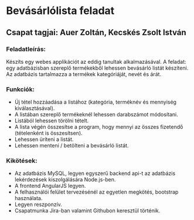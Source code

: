 # Bevásárlólista feladat
## Csapat tagjai: Auer Zoltán, Kecskés Zsolt István

### Feladatleírás:
Készíts egy webes applikációt az eddig tanultak alkalmazásával.
A feladat: egy adatbázisban szereplő termékekből lehessen bevásárló listát készíteni. Az adatbázis tartalmazza a termékek kategóriáját, nevét és árát. 
 
### Funkciók:
- Új tétel hozzáadása a listához (kategória, terméknév és mennyiség kiválasztásával).
- A listában szereplő termékeknél lehessen darabszámot módosítani.
- Listából lehessen törölni tételt.
- A lista végén összesítse a program, hogy mennyi az összes fizetendő (tételenként is összesítsen).
- Lehessen üríteni a listát.
- Lehessen menteni / betölteni a bevásárló listát.
### Kikötések:
- Az adatbázis MySQL, legyen egyszerű backend api-t az adatbázis lekérdezések kiszolgálására Node.js-ben. 
- A frontend AngularJS legyen. 
- A felhasználói felület tervezésénél az egyetlen megkötés, bootstrap használata. 
- Legyen reszponzív.
- Csapatmunka Jira-ban valamint Githubon keresztül történik.
